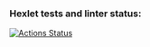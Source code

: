 ### Hexlet tests and linter status:
[![Actions Status](https://github.com/ashikov/php-project-lvl1/workflows/hexlet-check/badge.svg)](https://github.com/ashikov/php-project-lvl1/actions)
